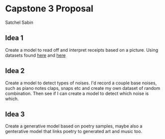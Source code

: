 # Capstone 3 Proposal

Satchel Sabin

## Idea 1
Create a model to read off and interpret receipts based on a picture. Using datasets found [here](http://www.iapr-tc11.org/mediawiki/index.php?title=MSRA_Text_Detection_500_Database_(MSRA-TD500)) and [here](https://github.com/clovaai/cord)

## Idea 2
Create a model to detect types of noises. I'd record a couple base noises, such as piano notes claps, snaps etc and create my own dataset of random combination. Then see if I can create a model to detect which noise is which. 

## Idea 3
Create a generative model based on poetry samples, maybe also a genterative model that links poetry to generated art and music too.
